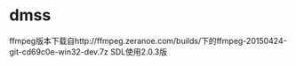 # dmss
ffmpeg版本下载自http://ffmpeg.zeranoe.com/builds/下的ffmpeg-20150424-git-cd69c0e-win32-dev.7z
SDL使用2.0.3版
